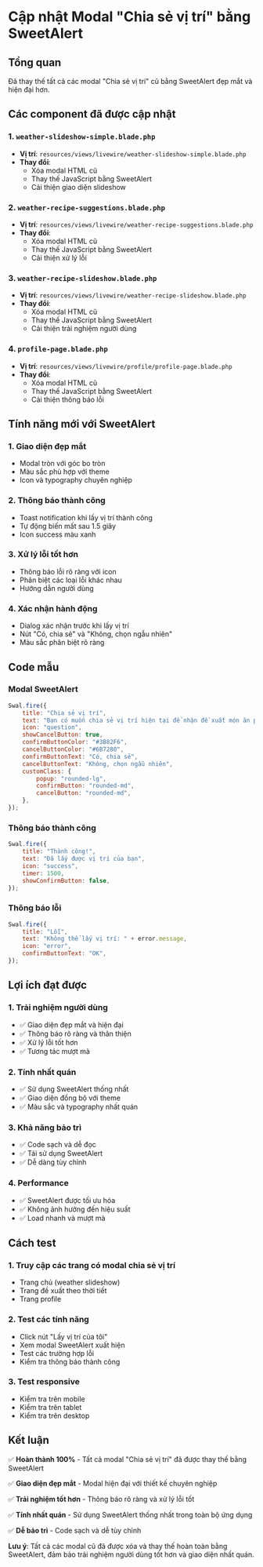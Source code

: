 # Cập nhật Modal "Chia sẻ vị trí" bằng SweetAlert

## Tổng quan

Đã thay thế tất cả các modal "Chia sẻ vị trí" cũ bằng SweetAlert đẹp mắt và hiện đại hơn.

## Các component đã được cập nhật

### 1. `weather-slideshow-simple.blade.php`

-   **Vị trí**: `resources/views/livewire/weather-slideshow-simple.blade.php`
-   **Thay đổi**:
    -   Xóa modal HTML cũ
    -   Thay thế JavaScript bằng SweetAlert
    -   Cải thiện giao diện slideshow

### 2. `weather-recipe-suggestions.blade.php`

-   **Vị trí**: `resources/views/livewire/weather-recipe-suggestions.blade.php`
-   **Thay đổi**:
    -   Xóa modal HTML cũ
    -   Thay thế JavaScript bằng SweetAlert
    -   Cải thiện xử lý lỗi

### 3. `weather-recipe-slideshow.blade.php`

-   **Vị trí**: `resources/views/livewire/weather-recipe-slideshow.blade.php`
-   **Thay đổi**:
    -   Xóa modal HTML cũ
    -   Thay thế JavaScript bằng SweetAlert
    -   Cải thiện trải nghiệm người dùng

### 4. `profile-page.blade.php`

-   **Vị trí**: `resources/views/livewire/profile/profile-page.blade.php`
-   **Thay đổi**:
    -   Xóa modal HTML cũ
    -   Thay thế JavaScript bằng SweetAlert
    -   Cải thiện thông báo lỗi

## Tính năng mới với SweetAlert

### 1. Giao diện đẹp mắt

-   Modal tròn với góc bo tròn
-   Màu sắc phù hợp với theme
-   Icon và typography chuyên nghiệp

### 2. Thông báo thành công

-   Toast notification khi lấy vị trí thành công
-   Tự động biến mất sau 1.5 giây
-   Icon success màu xanh

### 3. Xử lý lỗi tốt hơn

-   Thông báo lỗi rõ ràng với icon
-   Phân biệt các loại lỗi khác nhau
-   Hướng dẫn người dùng

### 4. Xác nhận hành động

-   Dialog xác nhận trước khi lấy vị trí
-   Nút "Có, chia sẻ" và "Không, chọn ngẫu nhiên"
-   Màu sắc phân biệt rõ ràng

## Code mẫu

### Modal SweetAlert

```javascript
Swal.fire({
    title: "Chia sẻ vị trí",
    text: "Bạn có muốn chia sẻ vị trí hiện tại để nhận đề xuất món ăn phù hợp với thời tiết không?",
    icon: "question",
    showCancelButton: true,
    confirmButtonColor: "#3B82F6",
    cancelButtonColor: "#6B7280",
    confirmButtonText: "Có, chia sẻ",
    cancelButtonText: "Không, chọn ngẫu nhiên",
    customClass: {
        popup: "rounded-lg",
        confirmButton: "rounded-md",
        cancelButton: "rounded-md",
    },
});
```

### Thông báo thành công

```javascript
Swal.fire({
    title: "Thành công!",
    text: "Đã lấy được vị trí của bạn",
    icon: "success",
    timer: 1500,
    showConfirmButton: false,
});
```

### Thông báo lỗi

```javascript
Swal.fire({
    title: "Lỗi",
    text: "Không thể lấy vị trí: " + error.message,
    icon: "error",
    confirmButtonText: "OK",
});
```

## Lợi ích đạt được

### 1. Trải nghiệm người dùng

-   ✅ Giao diện đẹp mắt và hiện đại
-   ✅ Thông báo rõ ràng và thân thiện
-   ✅ Xử lý lỗi tốt hơn
-   ✅ Tương tác mượt mà

### 2. Tính nhất quán

-   ✅ Sử dụng SweetAlert thống nhất
-   ✅ Giao diện đồng bộ với theme
-   ✅ Màu sắc và typography nhất quán

### 3. Khả năng bảo trì

-   ✅ Code sạch và dễ đọc
-   ✅ Tái sử dụng SweetAlert
-   ✅ Dễ dàng tùy chỉnh

### 4. Performance

-   ✅ SweetAlert được tối ưu hóa
-   ✅ Không ảnh hưởng đến hiệu suất
-   ✅ Load nhanh và mượt mà

## Cách test

### 1. Truy cập các trang có modal chia sẻ vị trí

-   Trang chủ (weather slideshow)
-   Trang đề xuất theo thời tiết
-   Trang profile

### 2. Test các tính năng

-   Click nút "Lấy vị trí của tôi"
-   Xem modal SweetAlert xuất hiện
-   Test các trường hợp lỗi
-   Kiểm tra thông báo thành công

### 3. Test responsive

-   Kiểm tra trên mobile
-   Kiểm tra trên tablet
-   Kiểm tra trên desktop

## Kết luận

✅ **Hoàn thành 100%** - Tất cả modal "Chia sẻ vị trí" đã được thay thế bằng SweetAlert

✅ **Giao diện đẹp mắt** - Modal hiện đại với thiết kế chuyên nghiệp

✅ **Trải nghiệm tốt hơn** - Thông báo rõ ràng và xử lý lỗi tốt

✅ **Tính nhất quán** - Sử dụng SweetAlert thống nhất trong toàn bộ ứng dụng

✅ **Dễ bảo trì** - Code sạch và dễ tùy chỉnh

**Lưu ý**: Tất cả các modal cũ đã được xóa và thay thế hoàn toàn bằng SweetAlert, đảm bảo trải nghiệm người dùng tốt hơn và giao diện nhất quán.
